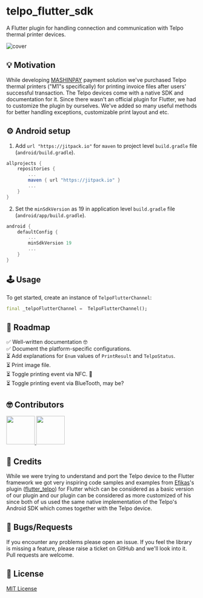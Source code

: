 # telpo_flutter_sdk

A Flutter plugin for handling connection and communication with Telpo thermal printer devices.

<img  src="https://raw.githubusercontent.com/AL-ventures/telpo-flutter-sdk/master/.docs/cover.png"  alt="cover" />


## 💡 Motivation

While developing <a href="https://mashin.al">MASHINPAY</a> payment solution we've purchased Telpo thermal printers ("M1"s specifically) for printing invoice files after users' successful transaction. The Telpo devices come with a native SDK and documentation for it. Since there wasn't an official plugin for Flutter, we had to customize the plugin by ourselves. We've added so many useful methods for better handling exceptions, customizable print layout and etc.

## ⚙️ Android setup
1. Add ```url "https://jitpack.io"``` for `maven` to project level `build.gradle` file (`android/build.gradle`).

```gradle
allprojects {
    repositories {
        ...
        maven { url "https://jitpack.io" }
        ...
    }
}
```

2. Set the `minSdkVersion` as 19 in application level `build.gradle` file (`android/app/build.gradle`).

```gradle
android {
    defaultConfig {
        ...
        minSdkVersion 19
        ...
    }
}
```
 
## 🕹️ Usage

To get started, create an instance of `TelpoFlutterChannel`:

```dart
final _telpoFlutterChannel =  TelpoFlutterChannel();
```

## 📝 Roadmap

✅ Well-written documentation 🤓<br/>
✅ Document the platform-specific configurations.<br/>
⏳ Add explanations for `Enum` values of `PrintResult` and `TelpoStatus`.<br/>
⏳ Print image file.<br/>
⏳ Toggle printing event via NFC. 🤩<br/>
⏳ Toggle printing event via BlueTooth, may be?<br/>

## 🤓 Contributors

<a  href="https://github.com/al-ventures/telpo-flutter-sdk/graphs/contributors"> <img  src="https://github.com/kamranbekirovyz.png" height="75"> </a><a  href="https://github.com/al-ventures/telpo-flutter-sdk/graphs/contributors"> <img  src="https://github.com/mrjnlcn.png" height="75"> </a>


## 🙏 Credits

While we were trying to understand and port the Telpo device to the Flutter framework we got very inspiring code samples and examples from [Efikas](https://github.com/efikas)'s plugin ([flutter_telpo](https://pub.dev/packages/flutter_telpo)) for Flutter which can be considered as a basic version of our plugin and our plugin can be considered as more customized of his since both of us used the same native implementation of the Telpo's Android SDK which comes together with the Telpo device.

## 🐞 Bugs/Requests

If you encounter any problems please open an issue. If you feel the library is missing a feature, please raise a ticket on GitHub and we'll look into it. Pull requests are welcome.

## 📃 License

[MIT License](https://github.com/AL-ventures/telpo-flutter-sdk/blob/master/LICENSE)